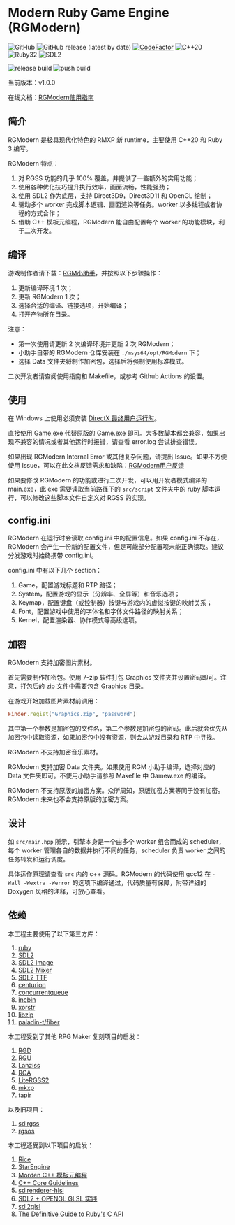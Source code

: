 # Modern Ruby Game Engine (RGModern)
![GitHub](https://img.shields.io/github/license/gxm11/RGModern)
![GitHub release (latest by date)](https://img.shields.io/github/v/release/gxm11/RGModern)
[![CodeFactor](https://www.codefactor.io/repository/github/gxm11/rgmodern/badge)](https://www.codefactor.io/repository/github/gxm11/rgmodern)
![C++20](https://img.shields.io/badge/C%2B%2B-20-blue)
![Ruby32](https://img.shields.io/badge/Ruby-3.2.2-red)
![SDL2](https://img.shields.io/badge/SDL-2.26.5-132b48)

![release build](https://github.com/gxm11/RGModern/actions/workflows/main.yml/badge.svg?event=release)
![push build](https://github.com/gxm11/RGModern/actions/workflows/main.yml/badge.svg?event=push)

当前版本：v1.0.0

在线文档：[RGModern使用指南](https://docs.qq.com/doc/DUklCTWNvdmVEdVhY)

## 简介
RGModern 是极具现代化特色的 RMXP 新 runtime，主要使用 C++20 和 Ruby 3 编写。

RGModern 特点：
1. 对 RGSS 功能的几乎 100% 覆盖，并提供了一些额外的实用功能；
2. 使用各种优化技巧提升执行效率，画面流畅，性能强劲；
3. 使用 SDL2 作为底层，支持 Direct3D9，Direct3D11 和 OpenGL 绘制；
4. 驱动多个 worker 完成脚本逻辑、画面渲染等任务。worker 以多线程或者协程的方式合作；
5. 借助 C++ 模板元编程，RGModern 能自由配置每个 worker 的功能模块，利于二次开发。

## 编译
游戏制作者请下载：[RGM小助手](https://7niu.gxmatmars.com/p1/RGModern/RGM-assistant.7z)，并按照以下步骤操作：
1. 更新编译环境 1 次；
2. 更新 RGModern 1 次；
3. 选择合适的编译、链接选项，开始编译；
4. 打开产物所在目录。

注意：
 - 第一次使用请更新 2 次编译环境并更新 2 次 RGModern；
 - 小助手自带的 RGModern 仓库安装在 `./msys64/opt/RGModern` 下；
 - 选择 Data 文件夹将制作加密包，选择后将强制使用标准模式。

二次开发者请查阅使用指南和 Makefile，或参考 Github Actions 的设置。

## 使用
在 Windows 上使用必须安装 [DirectX 最终用户运行时](https://www.microsoft.com/zh-CN/download/details.aspx?id=35)。

直接使用 Game.exe 代替原版的 Game.exe 即可。大多数脚本都会兼容，如果出现不兼容的情况或者其他运行时报错，请查看 error.log 尝试排查错误。

如果出现 RGModern Internal Error 或其他复杂问题，请提出 Issue。如果不方便使用 Issue，可以在此文档反馈需求和缺陷：[RGModern用户反馈](https://docs.qq.com/doc/DUmJoemN5TXN5a0dE)

如果要修改 RGModern 的功能或进行二次开发，可以用开发者模式编译的 main.exe，此 exe 需要读取当前路径下的 `src/script` 文件夹中的 ruby 脚本运行，可以修改这些脚本文件自定义对 RGSS 的实现。

## config.ini
RGModern 在运行时会读取 config.ini 中的配置信息。如果 config.ini 不存在，RGModern 会产生一份新的配置文件，但是可能部分配置项未能正确读取。建议分发游戏时始终携带 config.ini。

config.ini 中有以下几个 section：
1. Game，配置游戏标题和 RTP 路径；
2. System，配置游戏的显示（分辨率、全屏等）和音乐选项；
3. Keymap，配置键盘（或控制器）按键与游戏内的虚拟按键的映射关系；
4. Font，配置游戏中使用的字体名和字体文件路径的映射关系；
5. Kernel，配置渲染器、协作模式等高级选项。

## 加密
RGModern 支持加密图片素材。

首先需要制作加密包。使用 7-zip 软件打包 Graphics 文件夹并设置密码即可。注意，打包后的 zip 文件中需要包含 Graphics 目录。

在游戏开始加载图片素材前调用：
```ruby
Finder.regist("Graphics.zip", "password")
```
其中第一个参数是加密包的文件名，第二个参数是加密包的密码。此后就会优先从加密包中读取资源，如果加密包中没有资源，则会从游戏目录和 RTP 中寻找。

RGModern 不支持加密音乐素材。

RGModern 支持加密 Data 文件夹。如果使用 RGM 小助手编译，选择对应的 Data 文件夹即可。不使用小助手请参照 Makefile 中 Gamew.exe 的编译。

RGModern 不支持原版的加密方案。众所周知，原版加密方案等同于没有加密。RGModern 未来也不会支持原版的加密方案。

## 设计
如 `src/main.hpp` 所示，引擎本身是一个由多个 worker 组合而成的 scheduler，每个 worker 管理各自的数据并执行不同的任务，scheduler 负责 worker 之间的任务转发和运行调度。

具体运作原理请查看 `src` 内的 c++ 源码。RGModern 的代码使用 gcc12 在 `-Wall -Wextra -Werror` 的选项下编译通过，代码质量有保障，附带详细的 Doxygen 风格的注释，可放心查看。

## 依赖
本工程主要使用了以下第三方库：
1. [ruby](https://github.com/ruby/ruby)
2. [SDL2](https://github.com/libsdl-org/SDL)
3. [SDL2 Image](https://github.com/libsdl-org/SDL_image)
4. [SDL2 Mixer](https://github.com/libsdl-org/SDL_mixer)
5. [SDL2 TTF](https://github.com/libsdl-org/SDL_ttf)
6. [centurion](https://github.com/albin-johansson/centurion)
7. [concurrentqueue](https://github.com/cameron314/concurrentqueue)
8. [incbin](https://github.com/graphitemaster/incbin)
9. [xorstr](https://github.com/JustasMasiulis/xorstr)
10. [libzip](https://libzip.org)
11. [paladin-t/fiber](https://github.com/paladin-t/fiber)

本工程受到了其他 RPG Maker 复刻项目的启发：
1. [RGD](https://cirno.blog/archives/290)
2. [RGU](https://rpg.blue/thread-486473-1-1.html)
3. [Lanziss](https://rpg.blue/thread-480426-1-1.html)
4. [RGA](https://rpg.blue/thread-484466-1-1.html)
5. [LiteRGSS2](https://gitlab.com/pokemonsdk/litergss2)
6. [mkxp](https://github.com/Ancurio/mkxp)
7. [tapir](https://github.com/qnighy/tapir)

以及旧项目：
1. [sdlrgss](https://gitee.com/rmxp/sdlrgss)
2. [rgsos](https://gitlab.com/gxm/rgsos)

本工程还受到以下项目的启发：
1. [Rice](https://github.com/jasonroelofs/rice)
2. [StarEngine](https://zhuanlan.zhihu.com/p/83095672)
3. [Morden C++ 模板元编程](https://netcan.github.io/presentation/metaprogramming/#/)
4. [C++ Core Guidelines](https://isocpp.github.io/CppCoreGuidelines/CppCoreGuidelines)
5. [sdlrenderer-hlsl](https://github.com/felipetavares/sdlrenderer-hlsl)
6. [SDL2 + OPENGL GLSL 实践](https://blog.csdn.net/qq_40369162/article/details/122641658)
7. [sdl2glsl](https://github.com/AugustoRuiz/sdl2glsl/)
8. [The Definitive Guide to Ruby's C API](https://silverhammermba.github.io/emberb/)
